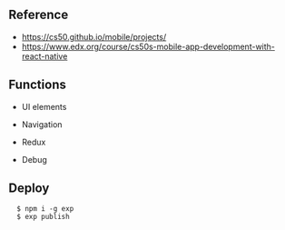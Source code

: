 ## Reference 
- https://cs50.github.io/mobile/projects/
- https://www.edx.org/course/cs50s-mobile-app-development-with-react-native



## Functions
- UI elements

- Navigation

- Redux

- Debug

## Deploy
```
  $ npm i -g exp
  $ exp publish
```